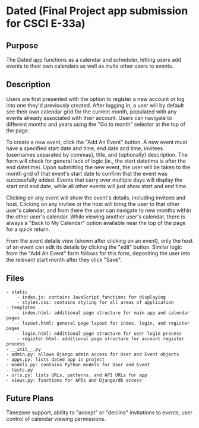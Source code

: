 # Dated (Final Project app submission for CSCI E-33a)

## Purpose

The Dated app functions as a calendar and scheduler, letting users add events to their own calendars as well as invite other users to events.

## Description

Users are first presented with the option to register a new account or log into one they'd previously created. After logging in, a user will by default see their own calendar grid for the current month, populated with any events already associated with their account. Users can navigate to different months and years using the "Go to month" selector at the top of the page.

To create a new event, click the "Add An Event" button. A new event must have a specified start date and time, end date and time, invitees (usernames separated by commas), title, and (optionally) description. The form will check for general lack of logic (ie., the start datetime is after the end datetime). Upon submitting the new event, the user will be taken to the month grid of that event's start date to confirm that the event was successfully added. Events that carry over multiple days will display the start and end date, while all other events will just show start and end time.

Clicking on any event will show the event's details, including invitees and host. Clicking on any invitee or the host will bring the user to that other user's calendar, and from there the user can navigate to new months within the other user's calendar. While viewing another user's calendar, there is always a "Back to My Calendar" option available near the top of the page for a quick return.

From the event details view (shown after clicking on an event), only the host of an event can edit its details by clicking the "edit" button. Similar logic from the "Add An Event" form follows for this form, depositing the user into the relevant start month after they click "Save".


## Files

   
    - static
        - index.js: contains JavaScript functions for displaying 
        - styles.css: contains styling for all areas of application
    - templates
        - index.html: additional page structure for main app and calendar pages
        - layout.html: general page layout for index, login, and register pages
        - login.html: additional page structure for user login process
        - register.html: additional page structure for account register process 
    - __init__.py
    - admin.py: allows Django admin access for User and Event objects
    - apps.py: lists dated app in project
    - models.py: contains Python models for User and Event
    - tests.py
    - urls.py: lists URLs, patterns, and API URLs for app
    - views.py: functions for APIs and Django/db access

## Future Plans

Timezone support, ability to "accept" or "decline" invitations to events, user control of calendar viewing permissions.
